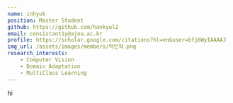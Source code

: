 ```yaml
---
name: inhyuk
position: Master Student
github: https://github.com/hankyul2
email: consistant1y@ajou.ac.kr
profile: https://scholar.google.com/citations?hl=en&user=bfj6WyIAAAAJ
img_url: /assets/images/members/박인혁.png
research_interests:
    - Computer Vision
    - Domain Adaptation
    - MultiClass Learning
---
```

hi